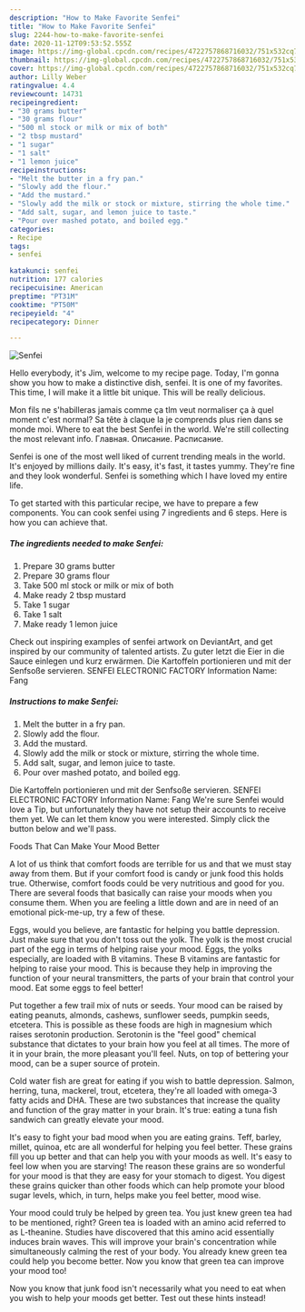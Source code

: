 ```yaml
---
description: "How to Make Favorite Senfei"
title: "How to Make Favorite Senfei"
slug: 2244-how-to-make-favorite-senfei
date: 2020-11-12T09:53:52.555Z
image: https://img-global.cpcdn.com/recipes/4722757868716032/751x532cq70/senfei-recipe-main-photo.jpg
thumbnail: https://img-global.cpcdn.com/recipes/4722757868716032/751x532cq70/senfei-recipe-main-photo.jpg
cover: https://img-global.cpcdn.com/recipes/4722757868716032/751x532cq70/senfei-recipe-main-photo.jpg
author: Lilly Weber
ratingvalue: 4.4
reviewcount: 14731
recipeingredient:
- "30 grams butter"
- "30 grams flour"
- "500 ml stock or milk or mix of both"
- "2 tbsp mustard"
- "1 sugar"
- "1 salt"
- "1 lemon juice"
recipeinstructions:
- "Melt the butter in a fry pan."
- "Slowly add the flour."
- "Add the mustard."
- "Slowly add the milk or stock or mixture, stirring the whole time."
- "Add salt, sugar, and lemon juice to taste."
- "Pour over mashed potato, and boiled egg."
categories:
- Recipe
tags:
- senfei

katakunci: senfei 
nutrition: 177 calories
recipecuisine: American
preptime: "PT31M"
cooktime: "PT50M"
recipeyield: "4"
recipecategory: Dinner

---
```



![Senfei](https://img-global.cpcdn.com/recipes/4722757868716032/751x532cq70/senfei-recipe-main-photo.jpg)

Hello everybody, it's Jim, welcome to my recipe page. Today, I'm gonna show you how to make a distinctive dish, senfei. It is one of my favorites. This time, I will make it a little bit unique. This will be really delicious.

Mon fils ne s&#39;habilleras jamais comme ça tlm veut normaliser ça à quel moment c&#39;est normal? Sa tête à claque la je comprends plus rien dans se monde moi. Where to eat the best Senfei in the world. We&#39;re still collecting the most relevant info. Главная. Описание. Расписание.

Senfei is one of the most well liked of current trending meals in the world. It's enjoyed by millions daily. It's easy, it's fast, it tastes yummy. They're fine and they look wonderful. Senfei is something which I have loved my entire life.


To get started with this particular recipe, we have to prepare a few components. You can cook senfei using 7 ingredients and 6 steps. Here is how you can achieve that.

<!--inarticleads1-->

##### The ingredients needed to make Senfei:

1. Prepare 30 grams butter
1. Prepare 30 grams flour
1. Take 500 ml stock or milk or mix of both
1. Make ready 2 tbsp mustard
1. Take 1 sugar
1. Take 1 salt
1. Make ready 1 lemon juice


Check out inspiring examples of senfei artwork on DeviantArt, and get inspired by our community of talented artists. Zu guter letzt die Eier in die Sauce einlegen und kurz erwärmen. Die Kartoffeln portionieren und mit der Senfsoße servieren. SENFEI ELECTRONIC FACTORY Information Name: Fang 

<!--inarticleads2-->

##### Instructions to make Senfei:

1. Melt the butter in a fry pan.
1. Slowly add the flour.
1. Add the mustard.
1. Slowly add the milk or stock or mixture, stirring the whole time.
1. Add salt, sugar, and lemon juice to taste.
1. Pour over mashed potato, and boiled egg.


Die Kartoffeln portionieren und mit der Senfsoße servieren. SENFEI ELECTRONIC FACTORY Information Name: Fang We&#39;re sure Senfei would love a Tip, but unfortunately they have not setup their accounts to receive them yet. We can let them know you were interested. Simply click the button below and we&#39;ll pass. 

Foods That Can Make Your Mood Better


A lot of us think that comfort foods are terrible for us and that we must stay away from them. But if your comfort food is candy or junk food this holds true. Otherwise, comfort foods could be very nutritious and good for you. There are several foods that basically can raise your moods when you consume them. When you are feeling a little down and are in need of an emotional pick-me-up, try a few of these.

Eggs, would you believe, are fantastic for helping you battle depression. Just make sure that you don't toss out the yolk. The yolk is the most crucial part of the egg in terms of helping raise your mood. Eggs, the yolks especially, are loaded with B vitamins. These B vitamins are fantastic for helping to raise your mood. This is because they help in improving the function of your neural transmitters, the parts of your brain that control your mood. Eat some eggs to feel better!

Put together a few trail mix of nuts or seeds. Your mood can be raised by eating peanuts, almonds, cashews, sunflower seeds, pumpkin seeds, etcetera. This is possible as these foods are high in magnesium which raises serotonin production. Serotonin is the "feel good" chemical substance that dictates to your brain how you feel at all times. The more of it in your brain, the more pleasant you'll feel. Nuts, on top of bettering your mood, can be a super source of protein.

Cold water fish are great for eating if you wish to battle depression. Salmon, herring, tuna, mackerel, trout, etcetera, they're all loaded with omega-3 fatty acids and DHA. These are two substances that increase the quality and function of the gray matter in your brain. It's true: eating a tuna fish sandwich can greatly elevate your mood. 

It's easy to fight your bad mood when you are eating grains. Teff, barley, millet, quinoa, etc are all wonderful for helping you feel better. These grains fill you up better and that can help you with your moods as well. It's easy to feel low when you are starving! The reason these grains are so wonderful for your mood is that they are easy for your stomach to digest. You digest these grains quicker than other foods which can help promote your blood sugar levels, which, in turn, helps make you feel better, mood wise.

Your mood could truly be helped by green tea. You just knew green tea had to be mentioned, right? Green tea is loaded with an amino acid referred to as L-theanine. Studies have discovered that this amino acid essentially induces brain waves. This will improve your brain's concentration while simultaneously calming the rest of your body. You already knew green tea could help you become better. Now you know that green tea can improve your mood too!

Now you know that junk food isn't necessarily what you need to eat when you wish to help your moods get better. Test out  these hints  instead!


